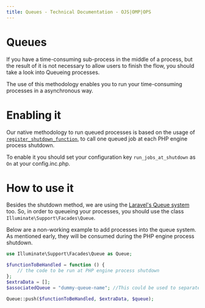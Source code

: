 ```yaml
---
title: Queues - Technical Documentation - OJS|OMP|OPS
---
```


# Queues

If you have a time-consuming sub-process in the middle of a process, but the result of it is not necessary to allow users to finish the flow, you should take a look into Queueing processes.

The use of this methodology enables you to run your time-consuming processes in a asynchronous way.

# Enabling it

Our native methodology to run queued processes is based on the usage of [`register_shutdown_function`](https://www.php.net/manual/en/function.register-shutdown-function.php), to call one queued job at each PHP engine process shutdown.

To enable it you should set your configuration key `run_jobs_at_shutdown` as `On` at your config.inc.php.

# How to use it

Besides the shutdown method, we are using the [Laravel's Queue system](https://laravel.com/docs/7.x/queues) too. So, in order to queueing your processes, you should use the class `Illuminate\Support\Facades\Queue`.

Below are a non-working example to add processes into the queue system. As mentioned early, they will be consumed during the PHP engine process shutdown.

```php
use Illuminate\Support\Facades\Queue as Queue;

$functionToBeHandled = function () {
    // the code to be run at PHP engine process shutdown
};
$extraData = [];
$associatedQueue = "dummy-queue-name"; //This could be used to separated your processes between multiple queues

Queue::push($functionToBeHandled, $extraData, $queue);
```